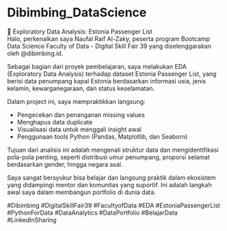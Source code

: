 # Dibimbing_DataScience

🚢 Exploratory Data Analysis: Estonia Passenger List  
Halo, perkenalkan saya Naufal Raif Al-Zaky, peserta program Bootcamp Data Science Faculty of Data - Digital Skill Fair 39 yang diselenggarakan oleh @dibimbing.id.

Sebagai bagian dari proyek pembelajaran, saya melakukan EDA (Exploratory Data Analysis) terhadap dataset Estonia Passenger List, yang berisi data penumpang kapal Estonia berdasarkan informasi usia, jenis kelamin, kewarganegaraan, dan status keselamatan.

Dalam project ini, saya mempraktikkan langsung:
- Pengecekan dan penanganan missing values
- Menghapus data duplicate
- Visualisasi data untuk menggali insight awal
- Penggunaan tools Python (Pandas, Matplotlib, dan Seaborn)

Tujuan dari analisis ini adalah mengenali struktur data dan mengidentifikasi pola-pola penting, seperti distribusi umur penumpang, proporsi selamat berdasarkan gender, hingga negara asal.

Saya sangat bersyukur bisa belajar dan langsung praktik dalam ekosistem yang didampingi mentor dan komunitas yang suportif. Ini adalah langkah awal saya dalam membangun portfolio di dunia data.

#Dibimbing #DigitalSkillFair39 #FacultyofData #EDA #EstoniaPassengerList #PythonForData #DataAnalytics #DataPortfolio #BelajarData #LinkedInSharing
